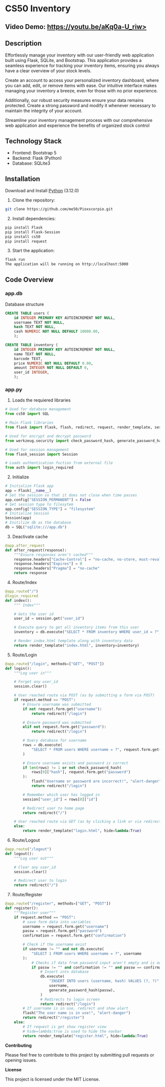 # CS50 Inventory
## Video Demo: https://youtu.be/aKq0a-U_riw>
## Description
Effortlessly manage your inventory with our user-friendly web application built using Flask, SQLite, and Bootstrap. This application provides a seamless experience for tracking your inventory items, ensuring you always have a clear overview of your stock levels.

Create an account to access your personalized inventory dashboard, where you can add, edit, or remove items with ease. Our intuitive interface makes managing your inventory a breeze, even for those with no prior experience.

Additionally, our robust security measures ensure your data remains protected. Create a strong password and modify it whenever necessary to maintain the integrity of your account.

Streamline your inventory management process with our comprehensive web application and experience the benefits of organized stock control

## Technology Stack

- Frontend: Bootstrap 5
- Backend: Flask (Python)
- Database: SQLite3

## Installation

Download and Install [Python](https://www.python.org/downloads/) (3.12.0)

1. Clone the repository:
````bash
git clone https://github.com/me50/Pioxscorpio.git
````
2. Install dependencies:
````bash
pip install Flask
pip install Flask-Session
pip install cs50
pip install request
````
3. Start the application:
````bash
flask run
The application will be running on http://localhost:5000
````

## Code Overview
### app.db
Database structure
````sql
CREATE TABLE users (
    id INTEGER PRIMARY KEY AUTOINCREMENT NOT NULL,
    username TEXT NOT NULL,
    hash TEXT NOT NULL,
    cash NUMERIC NOT NULL DEFAULT 10000.00,
    );

CREATE TABLE inventory (
    id INTEGER PRIMARY KEY AUTOINCREMENT NOT NULL,
    name TEXT NOT NULL,
    barcode TEXT,
    price NUMERIC NOT NULL DEFAULT 0.00,
    amount INTEGER NOT NULL DEFAULT 0,
    user_id INTEGER,
    );
````
### app.py
1. Loads the requiered libraries
````python
# Used for database management
from cs50 import SQL

# Main Flask libraries
from flask import Flask, flash, redirect, request, render_template, session

# Used for encrypt and decrypt password
from werkzeug.security import check_password_hash, generate_password_hash

# Used for session management
from flask_session import Session

# Loads authentication fuction from external file
from auth import login_required
````
2. Initialize
````python
# Initialize Flask app
app = Flask(__name__)
# Set the session so that it does not close when time passes
app.config["SESSION_PERMANENT"] = False
# Set session type to filesytem
app.config["SESSION_TYPE"] = "filesystem"
# Initialize Session
Session(app)
# Initilize db as the database
db = SQL("sqlite:///app.db")
````
3. Deactivate cache
````python
@app.after_request
def after_request(response):
    """Ensure responses aren't cached"""
    response.headers["Cache-Control"] = "no-cache, no-store, must-revalidate"
    response.headers["Expires"] = 0
    response.headers["Pragma"] = "no-cache"
    return response
````

4. Route/Index
````python
@app.route("/")
@login_required
def index():
    """ Index"""

    # Gets the user id
    user_id = session.get("user_id")

    # Execute query to get all inventory items from this user
    inventory = db.execute("SELECT * FROM inventory WHERE user_id = ?", user_id)

    # Render index.html template along with inventory data
    return render_template("index.html", inventory=inventory)
````
5. Route/Login
````python
@app.route("/login", methods=["GET", "POST"])
def login():
    """Log user in"""

    # Forget any user_id
    session.clear()

    # User reached route via POST (as by submitting a form via POST)
    if request.method == "POST":
        # Ensure username was submitted
        if not request.form.get("username"):
            return redirect("/login")

        # Ensure password was submitted
        elif not request.form.get("password"):
            return redirect("/login")

        # Query database for username
        rows = db.execute(
            "SELECT * FROM users WHERE username = ?", request.form.get("username")
        )

        # Ensure username exists and password is correct
        if len(rows) != 1 or not check_password_hash(
            rows[0]["hash"], request.form.get("password")
        ):
            flash("Username or password are incorrect!", "alert-danger")
            return redirect("/login")

        # Remember which user has logged in
        session["user_id"] = rows[0]["id"]

        # Redirect user to home page
        return redirect("/")

    # User reached route via GET (as by clicking a link or via redirect)
    else:
        return render_template("login.html", hide=lambda:True)
````
6. Route/Logout
````python
@app.route("/logout")
def logout():
    """Log user out"""

    # Clear any user_id
    session.clear()

    # Redirect user to login
    return redirect("/")
````

7. Route/Register
````python
@app.route("/register", methods=["GET", "POST"])
def register():
    """Register user"""
    if request.method == "POST":
        # save form data into variables
        username = request.form.get("username")
        passw = request.form.get("password")
        confirmation = request.form.get("confirmation")

        # Check if the username exist
        if username != "" and not db.execute(
            "SELECT 1 FROM users WHERE username = ?", username
        ):
            # Checks if data from password input aren't empty and is equal to confirmation
            if passw != "" and confirmation != "" and passw == confirmation:
                # Insert into database
                db.execute(
                    "INSERT INTO users (username, hash) VALUES (?, ?)",
                    username,
                    generate_password_hash(passw),
                )
                # Redirects to login screen
                return redirect("/login")
        # If username is in use, redirect and show alert
        flash("The user name is in use!", "alert-danger")
        return redirect("/register")
    else:
        # If request is get show register view
        # hide=lambda:true is used to hide the navbar
        return render_template("register.html", hide=lambda:True)
````

**Contributing**

Please feel free to contribute to this project by submitting pull requests or opening issues.

**License**

This project is licensed under the MIT License.